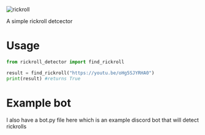 ![rickroll](https://media.giphy.com/media/10kABVanhwykJW/giphy.gif)

A simple rickroll detcector

# Usage
```python
from rickroll_detector import find_rickroll

result = find_rickroll("https://youtu.be/oHg5SJYRHA0")
print(result) #returns True
```
# Example bot
I also have a bot.py file here which is an example discord bot that will detect rickrolls
